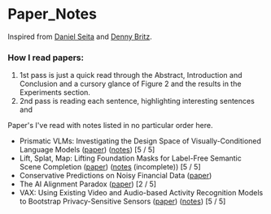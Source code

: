 # Paper_Notes

Inspired from [Daniel Seita](https://github.com/DanielTakeshi/Paper_Notes/tree/master?tab=readme-ov-file) and [Denny Britz](https://github.com/dennybritz/deeplearning-papernotes).


### How I read papers:
1. 1st pass is just a quick read through the Abstract, Introduction and Conclusion and a cursory glance of Figure 2 and the results in the Experiments section.
2. 2nd pass is reading each sentence, highlighting interesting sentences and 




Paper's I've read with notes listed in no particular order here.


- Prismatic VLMs: Investigating the Design Space of Visually-Conditioned Language Models ([paper](https://arxiv.org/abs/2402.07865)) ([notes](https://drive.google.com/file/d/1HMbDBFqDR4RZgz3_t3EeLVDisWWaCcZi/view?usp=sharing)) [5 / 5]
- Lift, Splat, Map: Lifting Foundation Masks for Label-Free Semantic Scene Completion ([paper](https://arxiv.org/abs/2407.03425)) ([notes](https://drive.google.com/file/d/1yCxtaWJLzanl2dtA1RW9rm22JrzB9zeA/view?usp=sharing) (incomplete)) [5 / 5]
- Conservative Predictions on Noisy Financial Data ([paper](https://arxiv.org/abs/2310.11815))
- The AI Alignment Paradox ([paper](https://arxiv.org/abs/2405.20806v2)) [2 / 5]
- VAX: Using Existing Video and Audio-based Activity Recognition Models to Bootstrap Privacy-Sensitive Sensors ([paper](https://dl.acm.org/doi/abs/10.1145/3610907)) ([notes](https://drive.google.com/file/d/1dl7RzKTX7nXxt1Lk4mku6yqqQx-JQdrS/view?usp=sharing)) [5 / 5]
